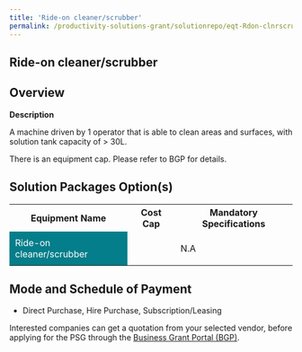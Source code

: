 ```yaml
---
title: 'Ride-on cleaner/scrubber'
permalink: /productivity-solutions-grant/solutionrepo/eqt-Rdon-clnrscrubbr-Envronmntl-Srvcs
---
```


## Ride-on cleaner/scrubber

## Overview

**Description**

A machine driven by 1 operator that is able to clean areas and surfaces, with solution tank capacity of > 30L.

There is an equipment cap. Please refer to BGP for details.

## Solution Packages Option(s)

<table>
<tr>
<th><b>Equipment Name</b></th>
<th><b>Cost Cap</b></th>
<th><b>Mandatory Specifications</b></th>
</tr>
<tr>
<td style='padding: 10px; background-color: #037E8A; color: #FFFFFF;'>Ride-on cleaner/scrubber</td>
<td style='padding: 10px;'></td>
<td style='padding: 10px;'>N.A</td>
</tr>
</table>

## Mode and Schedule of Payment

 - Direct Purchase, Hire Purchase, Subscription/Leasing

Interested companies can get a quotation from your selected vendor, before applying for the PSG through the <a href='https://www.businessgrants.gov.sg/' target='_blank' rel='noopener'>Business Grant Portal (BGP)</a>.

<script src="/jquery/resize-tables.js"></script>
